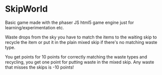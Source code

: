 # SkipWorld

Basic game made with the phaser JS html5 game engine just for learning/experimentation etc.

Waste drops from the sky you have to match the items to the waiting skip to recycle the item or put it in the plain mixed skip if there's no matching waste type.

You get points for 10 points for correctly matching the waste types and recycling, you get one point for putting waste in the mixed skip.
Any waste that misses the skips is -10 points!
